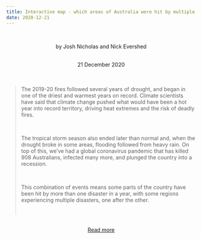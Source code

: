 ```yaml
---
title: Interactive map - which areas of Australia were hit by multiple disasters in 2020?
date: 2020-12-21
---
```


<br><center>by Josh Nicholas and Nick Evershed</center><br>

<center>21 December 2020</center><br><br>

<blockquote><p>The 2019-20 fires followed several years of drought, and began in one of the driest and warmest years on record. Climate scientists have said that climate change pushed what would have been a hot year into record territory, driving heat extremes and the risk of deadly fires.</p><br>

<p>The tropical storm season also ended later than normal and, when the drought broke in some areas, flooding followed from heavy rain. On top of this, we’ve had a global coronavirus pandemic that has killed 908 Australians, infected many more, and plunged the country into a recession.</p><br>

<p>This combination of events means some parts of the country have been hit by more than one disaster in a year, with some regions experiencing multiple disasters, one after the other.</p><br>

</blockquote><br>

<center><a href="https://www.theguardian.com/news/datablog/2020/dec/22/interactive-map-which-areas-of-australia-were-hit-by-multiple-disasters-in-2020">Read more</a></center>